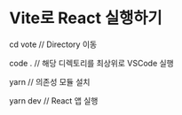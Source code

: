 # Vite로 React 실행하기

cd vote // Directory 이동

code . // 해당 디렉토리를 최상위로 VSCode 실행

yarn // 의존성 모듈 설치

yarn dev // React 앱 실행
